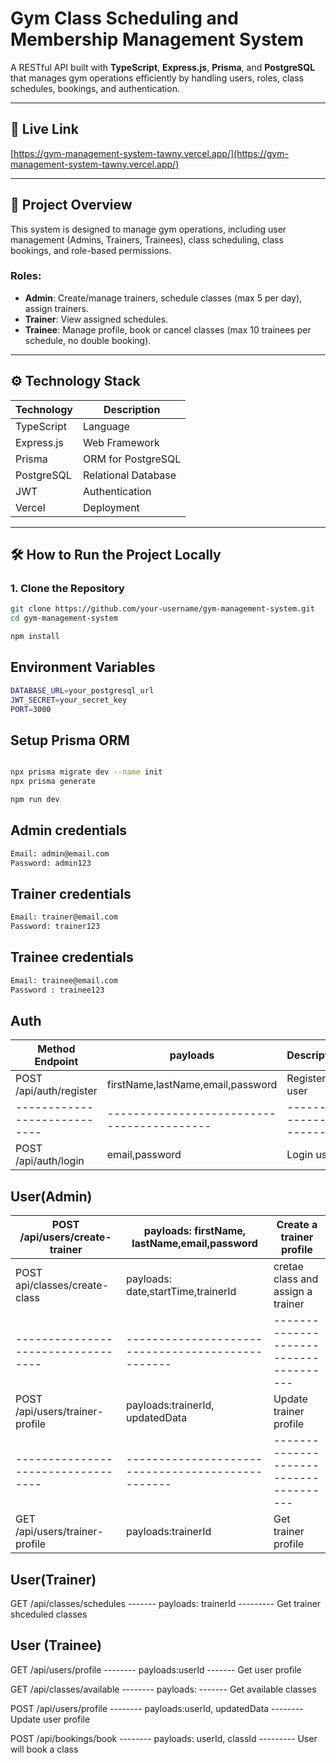 # Gym Class Scheduling and Membership Management System

A RESTful API built with **TypeScript**, **Express.js**, **Prisma**, and **PostgreSQL** that manages gym operations efficiently by handling users, roles, class schedules, bookings, and authentication.

---

## 🚀 Live Link

[https://gym-management-system-tawny.vercel.app/](https://gym-management-system-tawny.vercel.app/)

---

## 📘 Project Overview

This system is designed to manage gym operations, including user management (Admins, Trainers, Trainees), class scheduling, class bookings, and role-based permissions.

### Roles:
- **Admin**: Create/manage trainers, schedule classes (max 5 per day), assign trainers.
- **Trainer**: View assigned schedules.
- **Trainee**: Manage profile, book or cancel classes (max 10 trainees per schedule, no double booking).

---

## ⚙️ Technology Stack

| Technology   | Description                     |
|--------------|---------------------------------|
| TypeScript   | Language                        |
| Express.js   | Web Framework                   |
| Prisma       | ORM for PostgreSQL              |
| PostgreSQL   | Relational Database             |
| JWT          | Authentication                  |
| Vercel       | Deployment                      |


---

## 🛠️ How to Run the Project Locally

### 1. Clone the Repository

```bash
git clone https://github.com/your-username/gym-management-system.git
cd gym-management-system

npm install
```
## Environment Variables
```bash
DATABASE_URL=your_postgresql_url
JWT_SECRET=your_secret_key
PORT=3000
```
## Setup Prisma ORM
```bash

npx prisma migrate dev --name init
npx prisma generate

npm run dev
```
## Admin credentials
```bash
Email: admin@email.com
Password: admin123
```
## Trainer credentials
```bash
Email: trainer@email.com
Password: trainer123
```

## Trainee credentials
```bash
Email: trainee@email.com
Password : trainee123
```
## Auth

|Method	Endpoint	         |   payloads                               |     Description       |
|----------------------------|------------------------------------------|-----------------------|
|POST	/api/auth/register	 |   firstName,lastName,email,password      |    Register user      |
|----------------------------|------------------------------------------|-----------------------|
|POST	/api/auth/login	     |   email,password                         |     Login user        |

## User(Admin)

|POST /api/users/create-trainer    |  payloads: firstName, lastName,email,password   |  Create a trainer profile            |
|----------------------------------|-------------------------------------------------|--------------------------------------|       
|POST api/classes/create-class     | payloads: date,startTime,trainerId              |  cretae class and assign a trainer   | 
|----------------------------------|-------------------------------------------------|--------------------------------------|
|POST /api/users/trainer-profile   | payloads:trainerId, updatedData                 |  Update trainer profile              |
|----------------------------------|-------------------------------------------------|--------------------------------------|
|GET /api/users/trainer-profile    | payloads:trainerId                              |  Get trainer profile


## User(Trainer)

GET /api/classes/schedules -------  payloads: trainerId       ---------        Get trainer shceduled classes

## User (Trainee)

GET /api/users/profile     --------   payloads:userId             -------            Get user profile

GET /api/classes/available -------- payloads:                      -------         Get available classes

POST /api/users/profile    -------- payloads:userId, updatedData   --------         Update user profile

POST /api/bookings/book    -------- payloads: userId, classId      ---------         User will book a class